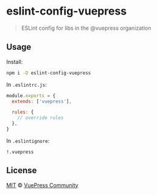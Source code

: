 # eslint-config-vuepress

> ESLint config for libs in the @vuepress organization

## Usage

Install:

```sh
npm i -D eslint-config-vuepress
```

In `.eslintrc.js`:

```js
module.exports = {
  extends: ['vuepress'],

  rules: {
    // override rules
  },
}
```

In `.eslintignore`:

```
!.vuepress
```

## License

[MIT](https://github.com/vuepress/configs/blob/master/LICENSE) &copy; [VuePress Community](https://github.com/vuepress)

